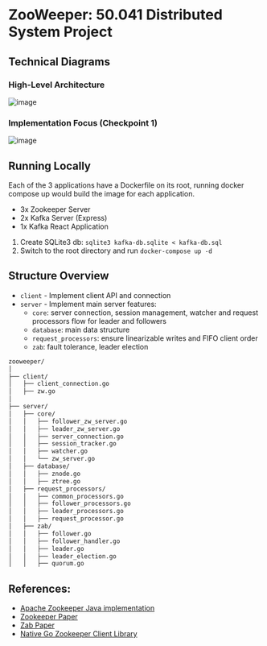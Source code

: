 # ZooWeeper: 50.041 Distributed System Project

## Technical Diagrams
### High-Level Architecture
![image](https://github.com/TNBL265/zooweeper/assets/84057800/a1ca45c3-08ba-4fa9-ae25-aa616a9d0f40)
### Implementation Focus (Checkpoint 1)
![image](https://github.com/TNBL265/zooweeper/assets/84057800/f4c8fc50-a734-4d08-89b4-28e20041991d)

## Running Locally
Each of the 3 applications have a Dockerfile on its root, running docker compose up would build the image for each application. 

- 3x Zookeeper Server
- 2x Kafka Server (Express)
- 1x Kafka React Application

1. Create SQLite3 db: `sqlite3 kafka-db.sqlite < kafka-db.sql`
2. Switch to the root directory and run `docker-compose up -d`

## Structure Overview
- `client` - Implement client API and connection
- `server` - Implement main server features:
  - `core`: server connection, session management, watcher and request processors flow for leader and followers
  - `database`: main data structure
  - `request_processors`: ensure linearizable writes and FIFO client order
  - `zab`: fault tolerance, leader election
```bash
zooweeper/
│
├── client/
│   ├── client_connection.go
│   ├── zw.go
│
├── server/
│   ├── core/
│   │   ├── follower_zw_server.go
│   │   ├── leader_zw_server.go
│   │   ├── server_connection.go
│   │   ├── session_tracker.go
│   │   ├── watcher.go
│   │   └── zw_server.go
│   ├── database/
│   │   ├── znode.go
│   │   ├── ztree.go
│   ├── request_processors/
│   │   ├── common_processors.go
│   │   ├── follower_processors.go
│   │   ├── leader_processors.go
│   │   ├── request_processor.go
│   ├── zab/
│   │   ├── follower.go
│   │   ├── follower_handler.go
│   │   ├── leader.go
│   │   ├── leader_election.go
│   │   ├── quorum.go
```

## References:
- [Apache Zookeeper Java implementation](https://github.com/apache/zookeeper)
- [Zookeeper Paper](https://pdos.csail.mit.edu/6.824/papers/zookeeper.pdf)
- [Zab Paper](https://ieeexplore.ieee.org/stamp/stamp.jsp?arnumber=5958223)
- [Native Go Zookeeper Client Library](https://github.com/go-zookeeper/zk)
